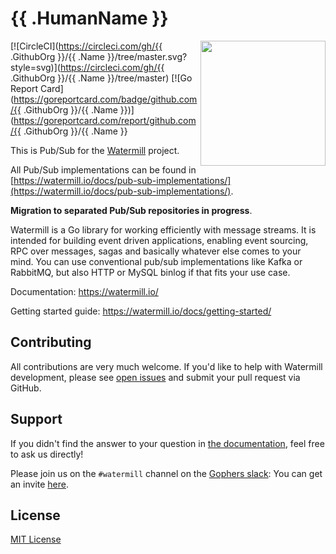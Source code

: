 # {{ .HumanName }}
<img align="right" width="200" src="https://threedots.tech/watermill-io/watermill-logo.png">

[![CircleCI](https://circleci.com/gh/{{ .GithubOrg }}/{{ .Name }}/tree/master.svg?style=svg)](https://circleci.com/gh/{{ .GithubOrg }}/{{ .Name }}/tree/master)
[![Go Report Card](https://goreportcard.com/badge/github.com/{{ .GithubOrg }}/{{ .Name }})](https://goreportcard.com/report/github.com/{{ .GithubOrg }}/{{ .Name }}

This is Pub/Sub for the [Watermill](https://watermill.io/) project.

All Pub/Sub implementations can be found in [https://watermill.io/docs/pub-sub-implementations/](https://watermill.io/docs/pub-sub-implementations/).

**Migration to separated Pub/Sub repositories in progress**.

Watermill is a Go library for working efficiently with message streams. It is intended
for building event driven applications, enabling event sourcing, RPC over messages,
sagas and basically whatever else comes to your mind. You can use conventional pub/sub
implementations like Kafka or RabbitMQ, but also HTTP or MySQL binlog if that fits your use case.

Documentation: https://watermill.io/

Getting started guide: https://watermill.io/docs/getting-started/

## Contributing

All contributions are very much welcome. If you'd like to help with Watermill development,
please see [open issues](https://github.com/ThreeDotsLabs/watermill/issues?utf8=%E2%9C%93&q=is%3Aissue+is%3Aopen+)
and submit your pull request via GitHub.

## Support

If you didn't find the answer to your question in [the documentation](https://watermill.io/), feel free to ask us directly!

Please join us on the `#watermill` channel on the [Gophers slack](https://gophers.slack.com/): You can get an invite [here](https://gophersinvite.herokuapp.com/).

## License

[MIT License](./LICENSE)
